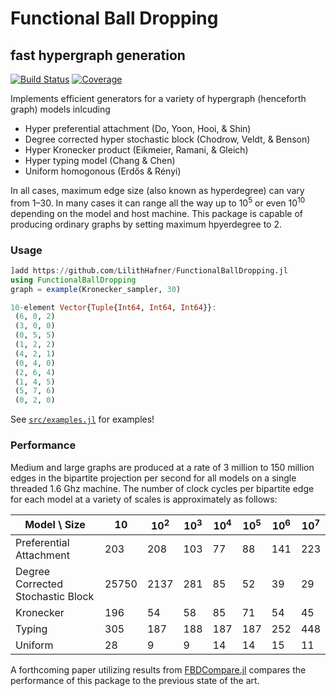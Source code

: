 # Functional Ball Dropping

## fast hypergraph generation

[![Build Status](https://github.com/LilithHafner/FunctionalBallDropping.jl/workflows/CI/badge.svg)](https://github.com/LilithHafner/FunctionalBallDropping.jl/actions)
[![Coverage](https://codecov.io/gh/LilithHafner/FunctionalBallDropping.jl/branch/main/graph/badge.svg)](https://codecov.io/gh/LilithHafner/FunctionalBallDropping.jl)

Implements efficient generators for a variety of hypergraph (henceforth graph) models inlcuding
- Hyper preferential attachment (Do, Yoon, Hooi, & Shin)
- Degree corrected hyper stochastic block (Chodrow, Veldt, & Benson)
- Hyper Kronecker product (Eikmeier, Ramani, & Gleich)
- Hyper typing model (Chang & Chen)
- Uniform homogonous (Erdős & Rényi)

In all cases, maximum edge size (also known as hyperdegree) can vary from 1–30. In many cases it can range all the way up to 10<sup>5</sup> or even 10<sup>10</sup> depending on the model and host machine. This package is capable of producing ordinary graphs by setting maximum hpyerdegree to 2.

### Usage

```jl
]add https://github.com/LilithHafner/FunctionalBallDropping.jl
using FunctionalBallDropping
graph = example(Kronecker_sampler, 30)
```

```jl
10-element Vector{Tuple{Int64, Int64, Int64}}:
 (6, 0, 2)
 (3, 0, 0)
 (0, 5, 5)
 (1, 2, 2)
 (4, 2, 1)
 (0, 4, 0)
 (2, 6, 4)
 (1, 4, 5)
 (5, 7, 6)
 (0, 2, 0)
```

See [`src/examples.jl`](src/examples.jl) for examples!

### Performance

Medium and large graphs are produced at a rate of 3 million to 150 million edges in the bipartite projection per second for all models on a single threaded 1.6 Ghz machine. The number of clock cycles per bipartite edge for each model at a variety of scales is approximately as follows:

| Model \ Size | 10 | 10<sup>2</sup> | 10<sup>3</sup> | 10<sup>4</sup> | 10<sup>5</sup> | 10<sup>6</sup> | 10<sup>7</sup> |
|-|----|----------------|----------------|----------------|----------------|----------------|----------------|
| Preferential Attachment | 203 | 208 | 103 | 77 | 88 | 141 | 223 |
| Degree Corrected Stochastic Block | 25750 | 2137 | 281 | 85 | 52 | 39 | 29 |
| Kronecker | 196 | 54 | 58 | 85 | 71 | 54 | 45 |
| Typing | 305 | 187 | 188 | 187 | 187 | 252 | 448 |
| Uniform | 28 | 9 | 9 | 14 | 14 | 15 | 11 |

A forthcoming paper utilizing results from [FBDCompare.jl](https://github.com/LilithHafner/FBDCompare.jl) compares the performance of this package to the previous state of the art.
